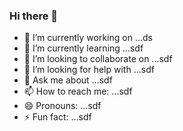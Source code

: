 ### Hi there 👋

- 🔭 I’m currently working on ...ds
- 🌱 I’m currently learning ...sdf
- 👯 I’m looking to collaborate on ...sdf
- 🤔 I’m looking for help with ...sdf
- 💬 Ask me about ...sdf
- 📫 How to reach me: ...sdf
- 😄 Pronouns: ...sdf
- ⚡ Fun fact: ...sdf

